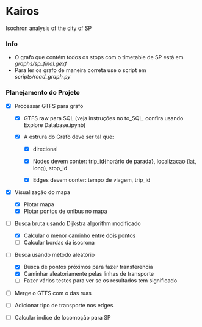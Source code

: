 # Kairos
Isochron analysis of the city of SP

### Info

- O grafo que contém todos os stops com o timetable de SP está em *graphs/sp_final.gexf*
- Para ler os grafo de maneira correta use o script em *scripts/read_graph.py*

### Planejamento do Projeto

- [x] Processar GTFS para grafo

    - [x] GTFS raw para SQL (veja instruções no to_SQL, confira usando Explore Database.ipynb) 
    
    - [x] A estrura do Grafo deve ser tal que:
    
        - [x] direcional 
        
        - [x] Nodes devem conter: trip_id{horário de parada}, localizacao (lat, long), stop_id 
        
        - [x] Edges devem conter: tempo de viagem, trip_id 

- [x] Visualização do mapa
    - [x] Plotar mapa
    - [x] Plotar pontos de onibus no mapa

- [ ] Busca bruta usando Dijkstra algorithm modificado
    - [x] Calcular o menor caminho entre dois pontos
    - [ ] Calcular bordas da isocrona

- [ ] Busca usando método aleatório
    - [x] Busca de pontos próximos para fazer transferencia
    - [x] Caminhar aleatoriamente pelas linhas de transporte
    - [ ] Fazer vários testes para ver se os resultados tem significado

- [ ] Merge o GTFS com o das ruas
 
- [ ] Adicionar tipo de transporte nos edges

- [ ] Calcular indíce de locomoção para SP

